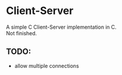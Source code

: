 # Client-Server
A simple C Client-Server implementation in C.  
Not finished.  

## TODO:
- allow multiple connections


